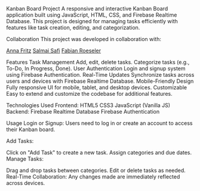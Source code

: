 Kanban Board Project
A responsive and interactive Kanban Board application built using JavaScript, HTML, CSS, and Firebase Realtime Database. This project is designed for managing tasks efficiently with features like task creation, editing, and categorization.

Collaboration
This project was developed in collaboration with:

[Anna Fritz](https://github.com/Anna-Fritz)
[Salmai Safi](https://github.com/Ghostsilent)
[Fabian Roeseler](https://github.com/FabianRoeseler)

Features
Task Management
Add, edit, delete tasks.
Categorize tasks (e.g., To-Do, In Progress, Done).
User Authentication
Login and signup system using Firebase Authentication.
Real-Time Updates
Synchronize tasks across users and devices with Firebase Realtime Database.
Mobile-Friendly Design
Fully responsive UI for mobile, tablet, and desktop devices.
Customizable
Easy to extend and customize the codebase for additional features.

Technologies Used
Frontend:
HTML5
CSS3
JavaScript (Vanilla JS)
Backend:
Firebase Realtime Database
Firebase Authentication

Usage
Login or Signup: Users need to log in or create an account to access their Kanban board.

Add Tasks:

Click on "Add Task" to create a new task.
Assign categories and due dates.
Manage Tasks:

Drag and drop tasks between categories.
Edit or delete tasks as needed.
Real-Time Collaboration: Any changes made are immediately reflected across devices.
